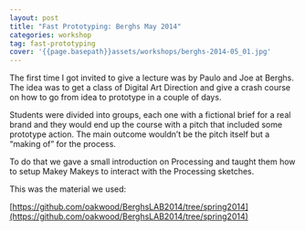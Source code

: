 ```yaml
---
layout: post
title: "Fast Prototyping: Berghs May 2014"
categories: workshop
tag: fast-prototyping
cover: '{{page.basepath}}assets/workshops/berghs-2014-05_01.jpg'
---
```


The first time I got invited to give a lecture was by Paulo and Joe at Berghs. The idea was to get a class of Digital Art Direction and give a crash course on how to go from idea to prototype in a couple of days.

Students were divided into groups, each one with a fictional brief for a real brand and they would end up the course with a pitch that included some prototype action. The main outcome wouldn’t be the pitch itself but a “making of” for the process.

To do that we gave a small introduction on Processing and taught them how to setup Makey Makeys to interact with the Processing sketches.

This was the material we used:

[https://github.com/oakwood/BerghsLAB2014/tree/spring2014](https://github.com/oakwood/BerghsLAB2014/tree/spring2014)
